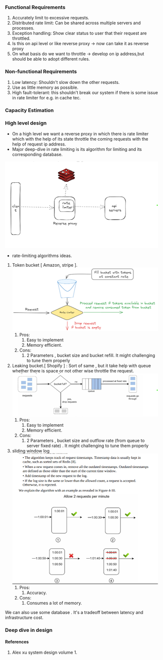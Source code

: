### Functional Requirements

1. Accurately limit to excessive requests.
2. Distributed rate limit: Can be shared across multiple servers and processes.
3. Exception handling: Show clear status to user that their request are throttled.
4. Is this on api level or like reverse proxy -> now can take it as reverse proxy
5. On what basis do we want to throttle -> develop on ip address,but should be able to adopt different rules.


### Non-functional Requirements

1. Low latency: Shouldn't slow down the other requests.
2. Use as little memory as possible.
3. High fault-tolerant: this shouldn't break our system if there is some issue in rate limiter for e.g. in cache tec.

### Capacity Estimation
### High level design

- On a high level we want a reverse proxy in which there is rate limiter which with the help of its state throttle the coming requests with the help of request ip address.
- Major deep-dive in rate limiting is its algorithm for limiting and its corresponding database.

![alt_text](./images/img.png)

- rate-limiting algorithms ideas.

1. Token bucket [ Amazon, stripe ].
   ![alt_text](./images/img_1.png)
   1. Pros:
      1. Easy to implement
      2. Memory efficient.
   2. Cons:
      1. 2 Parameters , bucket size and bucket refill. It might challenging to tune them properly
2. Leaking bucket.[ Shopify ] : Sort of same , but it take help with queue whether there is space or not other wise throttle the request.
   ![alt_text](./images/img_2.png)
    1. Pros:
        1. Easy to implement
        2. Memory efficient.
    2. Cons:
        1. 2 Parameters , bucket size and outflow rate (from queue to server fixed rate) . It might challenging to tune them properly 
3. sliding window log
   ![alt_text](./images/img_3.png)
    1. Pros:
        1. Accuracy.
    2. Cons:
        1. Consumes a lot of memory.


We can also use some database . It's a tradeoff between latency and infrastructure cost.

### Deep dive in design

#### References
1. Alex xu system design volume 1.